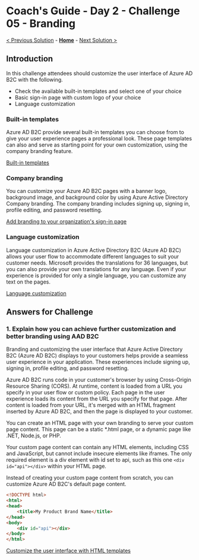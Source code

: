# Coach's Guide - Day 2 - Challenge 05 - Branding

 [< Previous Solution](./Solution_D2_04.md) - **[Home](./README.md)** - [Next Solution >](./Solution_D2_06.md)

## Introduction

In this challenge attendees should customize the user interface of Azure AD B2C with the following.

- Check the available built-in templates and select one of your choice
- Basic sign-in page with custom logo of your choice
- Language customization

### Built-in templates

Azure AD B2C provide several built-in templates you can choose from to give your user experience pages a professional look. These page templates can also and serve as starting point for your own customization, using the company branding feature.

[Built-in templates](https://learn.microsoft.com/en-us/azure/active-directory-b2c/customize-ui?pivots=b2c-user-flow#overview)

### Company branding

You can customize your Azure AD B2C pages with a banner logo, background image, and background color by using Azure Active Directory Company branding. The company branding includes signing up, signing in, profile editing, and password resetting.

[Add branding to your organization's sign-in page](https://learn.microsoft.com/en-us/azure/active-directory/fundamentals/customize-branding)

### Language customization

Language customization in Azure Active Directory B2C (Azure AD B2C) allows your user flow to accommodate different languages to suit your customer needs. Microsoft provides the translations for 36 languages, but you can also provide your own translations for any language. Even if your experience is provided for only a single language, you can customize any text on the pages.

[Language customization](https://learn.microsoft.com/en-us/azure/active-directory-b2c/language-customization?pivots=b2c-user-flow)

## Answers for Challenge

### 1. Explain how you can achieve further customization and better branding using AAD B2C

Branding and customizing the user interface that Azure Active Directory B2C (Azure AD B2C) displays to your customers helps provide a seamless user experience in your application. These experiences include signing up, signing in, profile editing, and password resetting.

Azure AD B2C runs code in your customer's browser by using Cross-Origin Resource Sharing (CORS). At runtime, content is loaded from a URL you specify in your user flow or custom policy. Each page in the user experience loads its content from the URL you specify for that page. After content is loaded from your URL, it's merged with an HTML fragment inserted by Azure AD B2C, and then the page is displayed to your customer.

You can create an HTML page with your own branding to serve your custom page content. This page can be a static *.html page, or a dynamic page like .NET, Node.js, or PHP.

Your custom page content can contain any HTML elements, including CSS and JavaScript, but cannot include insecure elements like iframes. The only required element is a div element with id set to api, such as this one `<div id="api"></div>` within your HTML page.

Instead of creating your custom page content from scratch, you can customize Azure AD B2C's default page content.

```html
<!DOCTYPE html>
<html>
<head>
    <title>My Product Brand Name</title>
</head>
<body>
    <div id="api"></div>
</body>
</html>
```

[Customize the user interface with HTML templates](https://learn.microsoft.com/en-us/azure/active-directory-b2c/customize-ui-with-html?pivots=b2c-user-flow)
